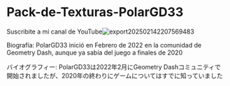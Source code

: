 # Pack-de-Texturas-PolarGD33
Suscribite a mi canal de YouTube![export202502142207569483](https://github.com/user-attachments/assets/986fcffa-f2bb-444b-a050-89e923c3e01c)

Biografía:
PolarGD33 inició en Febrero de 2022 en la comunidad de Geometry Dash, aunque ya sabía del juego a finales de 2020

バイオグラフィー:
PolarGD33は2022年2月にGeometry Dashコミュニティで開始されましたが、2020年の終わりにゲームについてはすでに知っていました